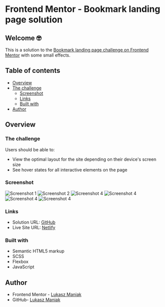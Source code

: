 # Frontend Mentor - Bookmark landing page solution

## Welcome 🤓

This is a solution to the [Bookmark landing page challenge on Frontend Mentor](https://www.frontendmentor.io/challenges/bookmark-landing-page-5d0b588a9edda32581d29158) with some small effects.

## Table of contents

- [Overview](#overview)
- [The challenge](#the-challenge)
  - [Screenshot](#screenshot)
  - [Links](#links)
  - [Built with](#built-with)
- [Author](#author)

## Overview

### The challenge

Users should be able to:

- View the optimal layout for the site depending on their device's screen size
- See hover states for all interactive elements on the page
<!-- - Receive an error message when the newsletter form is submitted if:
  - The input field is empty
  - The email address is not formatted correctly -->

### Screenshot

![Screenshot 1](/screenshots/screen1.jpeg?raw=true 'Screenshot 1 (desktop)')
![Screenshot 2](/screenshots/screen2.jpeg?raw=true 'Screenshot 2 (mobile)')
![Screenshot 4](/screenshots/screen4.jpg?raw=true 'Screenshot 4')
![Screenshot 4](/screenshots/screen6.jpeg?raw=true 'Screenshot 5')
![Screenshot 4](/screenshots/screen8.jpeg?raw=true 'Screenshot 6')
![Screenshot 4](/screenshots/screen9.jpeg?raw=true 'Screenshot 7')

### Links

- Solution URL: [GitHub](https://github.com/Mejniak/Frontend-Mentor-Bookmark-landing-page)
- Live Site URL: [Netlify](https://bookmarklanding-lukas.netlify.app/)

### Built with

- Semantic HTML5 markup
- SCSS
- Flexbox
- JavaScript

## Author

- Frontend Mentor - [Lukasz Maniak](https://www.frontendmentor.io/profile/Mejniak)
- GitHub- [Lukasz Maniak](https://github.com/Mejniak)
